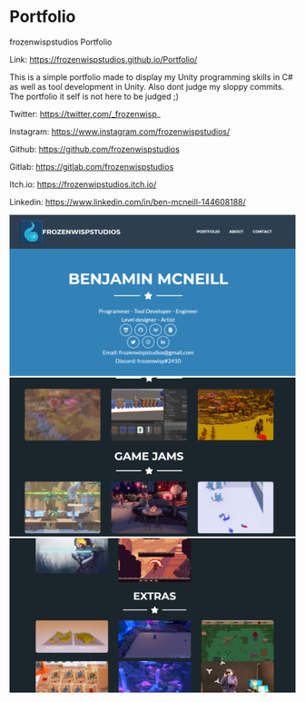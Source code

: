 # Portfolio
frozenwispstudios Portfolio 

Link: https://frozenwispstudios.github.io/Portfolio/

This is a simple portfolio made to display my Unity programming skills in C#
as well as tool development in Unity.
Also dont judge my sloppy commits. The portfolio it self is not here to be judged ;) 

Twitter: https://twitter.com/_frozenwisp_

Instagram: https://www.instagram.com/frozenwispstudios/

Github: https://github.com/frozenwispstudios

Gitlab: https://gitlab.com/frozenwispstudios

Itch.io: https://frozenwipstudios.itch.io/

Linkedin: https://www.linkedin.com/in/ben-mcneill-144608188/

![](assets/img/portfolio/portfolio1.png)
![](assets/img/portfolio/portfolio2.png)
![](assets/img/portfolio/portfolio3.png)
